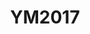 ---
artist: Various Artists
title: YM2017
art_path: /images/records/variousartists-ym2017
external_url: https://catskullrecords.bandcamp.com/album/ym2017
redirect_to: /
category: records
---